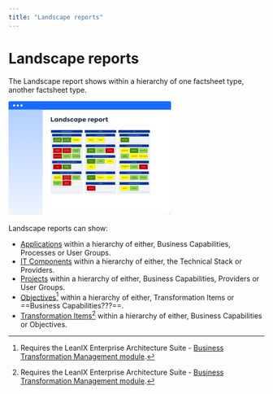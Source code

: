 ```yaml
---
title: "Landscape reports"
---
```


# Landscape reports

The Landscape report shows within a hierarchy of one factsheet type, another factsheet type.

![Placeholder](../assets/images/landscape-thumbnail.png) 

Landscape reports can show:

- [Applications](application-landscape-reports.md) within a hierarchy of either, Business Capabilities, Processes or User Groups.
- [IT Components](it-component-landscape-reports.md) within a hierarchy of either, the Technical Stack or Providers.
- [Projects](project-landscape-reports.md) within a hierarchy of either, Business Capabilities, Providers or User Groups.
- [Objectives](objective-landscape-reports.md)[^1] within a hierarchy of either, Transformation Items or ==Business Capabilities???==.
- [Transformation Items](transformation-landscape-reports.md)[^1] within a hierarchy of either, Business Capabilities or Objectives.

[^1]: Requires  the LeanIX Enterprise Architecture Suite - [Business Transformation Management module](https://www.leanix.net/en/business-transformation).
